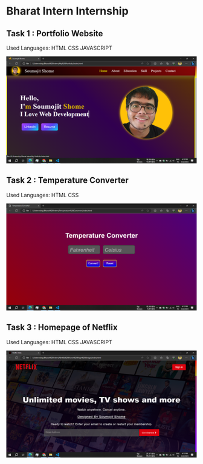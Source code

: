 # **Bharat Intern Internship**

## **Task 1 : Portfolio Website**

Used Languages: HTML CSS JAVASCRIPT

![1687430986679](image/README/1687430986679.png)

## **Task 2 : Temperature Converter**

Used Languages: HTML CSS

![1687430781468](image/README/1687430781468.png)

## Task 3 : Homepage of Netflix

Used Languages: HTML CSS JAVASCRIPT

![1687430801592](image/README/1687430801592.png)

